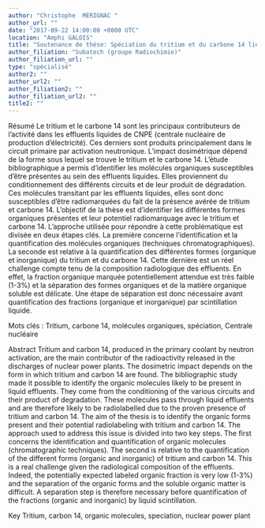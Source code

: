 ```yaml
---
author: "Christophe  MERIGNAC "
author_url: ""
date: "2017-09-22 14:00:00 +0000 UTC"
location: "Amphi GALOIS"
title: "Soutenance de thèse: Spéciation du tritium et du carbone 14 liés aux molécules organiques dans les effluents radioactifs liquides des centres nucléaires de production d'électricité"
author_filiation: "Subatech (groupe Radiochimie)"
author_filiation_url: ""
type: "spécialisé"
author2: ""
author_url2: ""
author_filiation2: ""
author_filiation_url2: ""
title2: ""
---
```


Résumé
Le tritium et le carbone 14 sont les principaux contributeurs de l’activité dans les effluents liquides de CNPE (centrale nucléaire de production d’électricité). Ces derniers sont produits principalement dans le circuit primaire par activation neutronique. L’impact dosimétrique dépend de la forme sous lequel se trouve le tritium et le carbone 14. L’étude bibliographique a permis d’identifier les molécules organiques susceptibles d’être présentes au sein des effluents liquides. Elles proviennent du conditionnement des différents circuits et de leur produit de dégradation. Ces molécules transitant par les effluents liquides, elles sont donc susceptibles d’être radiomarquées du fait de la présence avérée de tritium et carbone 14. L’objectif de la thèse est d’identifier les différentes formes organiques présentes et leur potentiel radiomarquage avec le tritium et carbone 14. L’approche utilisée pour répondre à cette problématique est divisée en deux étapes clés. La première concerne l’identification et la quantification des molécules organiques (techniques chromatographiques). La seconde est relative à la quantification des différentes formes (organique et inorganique) du tritium et du carbone 14. Cette dernière est un réel challenge compte tenu de la composition radiologique des effluents. En effet, la fraction organique marquée potentiellement attendue est très faible (1-3%) et la séparation des formes organiques et de la matière organique soluble est délicate. Une étape de séparation est donc nécessaire avant quantification des fractions (organique et inorganique) par scintillation liquide.

Mots clés : Tritium, carbone 14, molécules organiques, spéciation, Centrale nucléaire


Abstract
Tritium and carbon 14, produced in the primary coolant by neutron activation, are the main contributor of the radioactivity released in the discharges of nuclear power plants. The dosimetric impact depends on the form in which tritium and carbon 14 are found. The bibliographic study made it possible to identify the organic molecules likely to be present in liquid effluents. They come from the conditioning of the various circuits and their product of degradation. These molecules pass through liquid effluents and are therefore likely to be radiolabelled due to the proven presence of tritium and carbon 14. The aim of the thesis is to identify the organic forms present and their potential radiolabeling with tritium and carbon 14. The approach used to address this issue is divided into two key steps. The first concerns the identification and quantification of organic molecules (chromatographic techniques). The second is relative to the quantification of the different forms (organic and inorganic) of tritium and carbon 14. This is a real challenge given the radiological composition of the effluents. Indeed, the potentially expected labeled organic fraction is very low (1-3%) and the separation of the organic forms and the soluble organic matter is difficult. A separation step is therefore necessary before quantification of the fractions (organic and inorganic) by liquid scintillation.

Key Tritium, carbon 14, organic molecules, speciation, nuclear power plant
